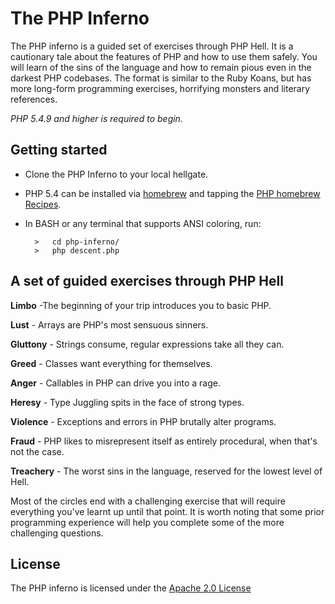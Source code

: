 # The PHP Inferno

The PHP inferno is a guided set of exercises through PHP Hell. It is a cautionary tale about the features of PHP and how to use them safely. You will learn of the sins of the language and how to remain pious even in the darkest PHP codebases. The format is similar to the Ruby Koans, but has more long-form programming exercises, horrifying monsters and literary references. 

_PHP 5.4.9 and higher is required to begin._

## Getting started

* Clone the PHP Inferno to your local hellgate.
* PHP 5.4 can be installed via [homebrew](http://mxcl.github.io/homebrew/) and tapping the [PHP homebrew Recipes](https://github.com/josegonzalez/homebrew-php).
* In BASH or any terminal that supports ANSI coloring, run:

		>	cd php-inferno/
		>	php descent.php

## A set of guided exercises through PHP Hell

**Limbo** -The beginning of your trip introduces you to basic PHP.

**Lust** - Arrays are PHP's most sensuous sinners.

**Gluttony** - Strings consume, regular expressions take all they can.

**Greed** - Classes want everything for themselves.

**Anger** - Callables in PHP can drive you into a rage.

**Heresy** - Type Juggling spits in the face of strong types.

**Violence** - Exceptions and errors in PHP brutally alter programs.

**Fraud** - PHP likes to misrepresent itself as entirely procedural, when that's not the case.

**Treachery** - The worst sins in the language, reserved for the lowest level of Hell.

Most of the circles end with a challenging exercise that will require everything you've learnt up until that point. It is worth noting that some prior programming experience will help you complete some of the more challenging questions.

## License

The PHP inferno is licensed under the [Apache 2.0 License](http://www.apache.org/licenses/LICENSE-2.0)
